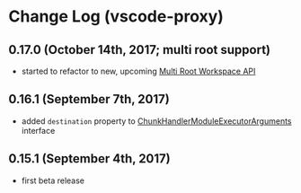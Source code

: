 # Change Log (vscode-proxy)

## 0.17.0 (October 14th, 2017; multi root support)

* started to refactor to new, upcoming [Multi Root Workspace API](https://github.com/Microsoft/vscode/wiki/Extension-Authoring:-Adopting-Multi-Root-Workspace-APIs)

## 0.16.1 (September 7th, 2017)

* added `destination` property to [ChunkHandlerModuleExecutorArguments](https://mkloubert.github.io/vscode-proxy/interfaces/_contracts_.chunkhandlermoduleexecutorarguments.html) interface

## 0.15.1 (September 4th, 2017)

* first beta release
